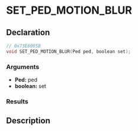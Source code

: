 # SET_PED_MOTION_BLUR

## Declaration
```cpp
// 0x73E6005B
void SET_PED_MOTION_BLUR(Ped ped, boolean set);
```

### Arguments
- **Ped:** ped
- **boolean:** set

### Results

## Description

